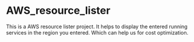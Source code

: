 # AWS_resource_lister

This is a AWS resource lister project.
It helps to display the entered running services in the region you entered.
Which can help us for cost optimization.